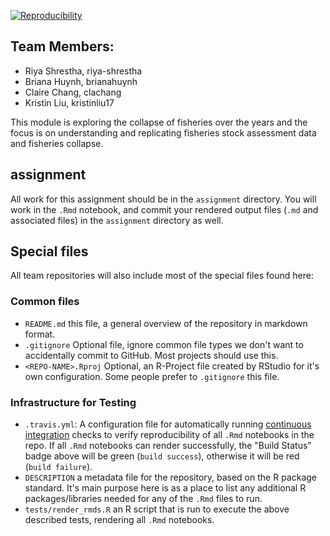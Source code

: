 
[![Reproducibility](https://github.com/espm-157/fisheries-module-shrestha-chang-huynh-liu/actions/workflows/main.yml/badge.svg)](https://github.com/espm-157/fisheries-module-shrestha-chang-huynh-liu/actions/workflows/main.yml)

## Team Members:

- Riya Shrestha, riya-shrestha
- Briana Huynh, brianahuynh
- Claire Chang, clachang
- Kristin Liu, kristinliu17

This module is exploring the collapse of fisheries over the years and the focus is on understanding and replicating fisheries stock assessment data and fisheries collapse.

## assignment

All work for this assignment should be in the `assignment` directory.  You will work in the `.Rmd` notebook, and commit your rendered output files (`.md` and associated files) in the `assignment` directory as well.

## Special files

All team repositories will also include most of the special files found here:

### Common files

- `README.md` this file, a general overview of the repository in markdown format.  
- `.gitignore` Optional file, ignore common file types we don't want to accidentally commit to GitHub. Most projects should use this. 
- `<REPO-NAME>.Rproj` Optional, an R-Project file created by RStudio for it's own configuration.  Some people prefer to `.gitignore` this file.


### Infrastructure for Testing

- `.travis.yml`: A configuration file for automatically running [continuous integration](https://travis-ci.com) checks to verify reproducibility of all `.Rmd` notebooks in the repo.  If all `.Rmd` notebooks can render successfully, the "Build Status" badge above will be green (`build success`), otherwise it will be red (`build failure`).  
- `DESCRIPTION` a metadata file for the repository, based on the R package standard. It's main purpose here is as a place to list any additional R packages/libraries needed for any of the `.Rmd` files to run.
- `tests/render_rmds.R` an R script that is run to execute the above described tests, rendering all `.Rmd` notebooks. 




